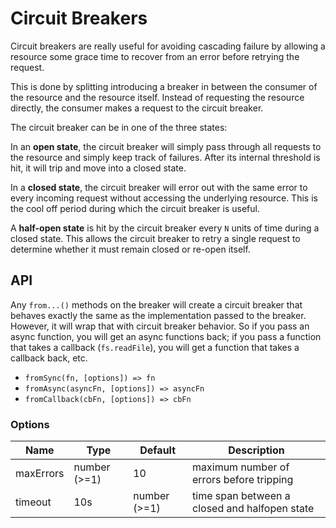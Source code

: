 # Circuit Breakers

Circuit breakers are really useful for avoiding cascading failure by allowing
a resource some grace time to recover from an error before retrying the request.

This is done by splitting introducing a breaker in between the consumer of the
resource and the resource itself. Instead of requesting the resource directly,
the consumer makes a request to the circuit breaker.

The circuit breaker can be in one of the three states:

In an **open state**, the circuit breaker will simply pass through all requests to
the resource and simply keep track of failures. After its internal threshold is
hit, it will trip and move into a closed state.

In a **closed state**, the circuit breaker will error out with the same error to
every incoming request without accessing the underlying resource. This is the cool
off period during which the circuit breaker is useful.

A **half-open state** is hit by the circuit breaker every `N` units of time during
a closed state. This allows the circuit breaker to retry a single request to determine
whether it must remain closed or re-open itself.

## API

Any `from...()` methods on the breaker will create a circuit breaker that behaves
exactly the same as the implementation passed to the breaker. However, it will wrap
that with circuit breaker behavior. So if you pass an async function, you will get
an async functions back; if you pass a function that takes a callback (`fs.readFile`),
you will get a function that takes a callback back, etc.

 - `fromSync(fn, [options]) => fn`
 - `fromAsync(asyncFn, [options]) => asyncFn`
 - `fromCallback(cbFn, [options]) => cbFn`

### Options

| Name      | Type         | Default      | Description                                   |
|-----------|--------------|--------------|-----------------------------------------------|
| maxErrors | number (>=1) | 10           | maximum number of errors before tripping      |
| timeout   | 10s          | number (>=1) | time span between a closed and halfopen state |
